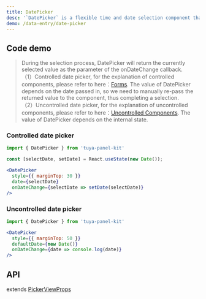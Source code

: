 ```yaml
---
title: DatePicker
desc: '`DatePicker` is a flexible time and date selection component that supports multiple modes.'
demo: /data-entry/date-picker
---
```


## Code demo

> During the selection process, DatePicker will return the currently selected value as the parameter of the onDateChange callback.<br />
> （1）Controlled date picker, for the explanation of controlled components, please refer to here：[Forms](https://reactjs.org/docs/forms.html). The value of DatePicker depends on the date passed in, so we need to manually re-pass the returned value to the component, thus completing a selection.<br />
> （2）Uncontrolled date picker, for the explanation of uncontrolled components, please refer to here：[Uncontrolled Components](https://reactjs.org/docs/uncontrolled-components.html). The value of DatePicker depends on the internal state.

### Controlled date picker

```jsx
import { DatePicker } from 'tuya-panel-kit'

const [selectDate, setDate] = React.useState(new Date());

<DatePicker
  style={{ marginTop: 30 }}
  date={selectDate}
  onDateChange={selectDate => setDate(selectDate)}
/>
```

### Uncontrolled date picker

```jsx
import { DatePicker } from 'tuya-panel-kit'

<DatePicker
  style={{ marginTop: 50 }}
  defaultDate={new Date()}
  onDateChange={date => console.log(date)}
/>
```

## API

extends [PickerViewProps](/docs/data-entry/picker-view#api)
<API name="DatePickerProps" />
